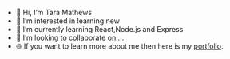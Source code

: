 - 👋 Hi, I’m Tara Mathews
- 👀 I’m interested in learning new 
- 🌱 I’m currently learning React,Node.js and Express
- 💞️ I’m looking to collaborate on ...
- 🌐 If you want to learn more about me then here is my [portfolio](https://tara-anna-mathews.netlify.app/).


